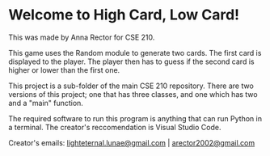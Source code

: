 # Welcome to High Card, Low Card!
This was made by Anna Rector for CSE 210.

This game uses the Random module to generate two cards. The first card is displayed to the player. The player then has to guess if the second card is higher or lower than the first one.

This project is a sub-folder of the main CSE 210 repository. There are two versions of this project; one that has three classes, and one which has two and a "main" function.

The required software to run this program is anything that can run Python in a terminal. The creator's reccomendation is Visual Studio Code.

Creator's emails: lighteternal.lunae@gmail.com | arector2002@gmail.com